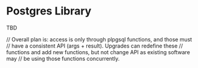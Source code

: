 # Postgres Library

TBD

// Overall plan is: access is only through plpgsql functions, and those must
// have a consistent API (args + result).  Upgrades can redefine these
// functions and add new functions, but not change API as existing software may
// be using those functions concurrently.

